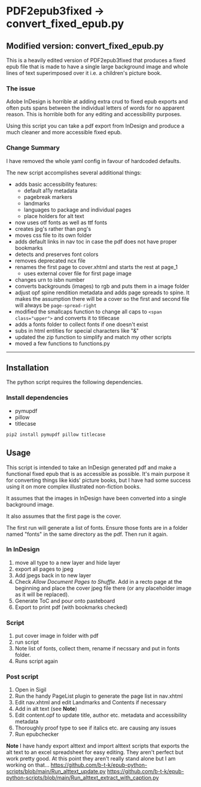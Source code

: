 # PDF2epub3fixed -> convert_fixed_epub.py

## Modified version: convert_fixed_epub.py
This is a heavily edited version of PDF2epub3fixed that produces a fixed epub file that is made to have a single large background image and whole lines of text superimposed over it i.e. a children's picture book.

### The issue
Adobe InDesign is horrible at adding extra crud to fixed epub exports and often puts spans between the individual letters of words for no apparent reason. This is horrible both for any editing and  accessibility purposes.

Using this script you can take a pdf export from InDesign and produce a much cleaner and more accessible fixed epub.

### Change Summary
I have removed the whole yaml config in favour of hardcoded defaults.

The new script accomplishes several additional things:
- adds basic accessibility features:
    - default a11y metadata
    - pagebreak markers
    - landmarks
    - languages to package and individual pages
    - place holders for alt text
- now uses otf fonts as well as ttf fonts
- creates jpg's rather than png's
- moves css file to its own folder 
- adds default links in nav toc in case the pdf does not have proper bookmarks
- detects and preserves font colors
- removes deprecated ncx file
- renames the first page to cover.xhtml and starts the rest at page_1
    - uses external cover file for first page image
- changes urn to isbn number
- converts backgrounds (images) to rgb and puts them in a image folder
- adjust opf spine rendition metadata and adds page spreads to spine. It makes the assumption there will be a cover so the first and second file will always be `page-spread-right`
- modified the smallcaps function to change all caps to `<span class="upper">` and converts it to titlecase
- adds a fonts folder to collect fonts if one doesn't exist
- subs in html entities for special characters like "&"
- updated the zip function to simplify and match my other scripts
- moved a few functions to functions.py

***

## Installation
The python script requires the following dependencies.

### Install dependencies
- pymupdf
- pillow
- titlecase

`pip2 install pymupdf pillow titlecase`

## Usage
This script is intended to take an InDesign generated pdf and make a functional fixed epub that is as accessible as possible. It's main purpose it for converting things like kids' picture books, but I have had some success using it on more complex illustrated non-fiction books.

It assumes that the images in InDesign have been converted into a single background image.

It also assumes that the first page is the cover.

The first run will generate a list of fonts. Ensure those fonts are in a folder named "fonts" in the same directory as the pdf. Then run it again.

### In InDesign
1. move all type to a new layer and hide layer
2. export all pages to jpeg
3. Add jpegs back in to new layer
4. Check *Allow Document Pages to Shuffle*. Add in a recto page at the beginning and place the cover jpeg file there (or any placeholder image as it will be replaced).
4. Generate ToC and pour onto pasteboard
5. Export to print pdf (with bookmarks checked)

### Script
1. put cover image in folder with pdf
2. run script
3. Note list of fonts, collect them, rename if necssary and put in fonts folder.
4. Runs script again

### Post script
1. Open in Sigil
2. Run the handy PageList plugin to generate the page list in nav.xhtml
3. Edit nav.xhtml and edit Landmarks and Contents if necessary
4. Add in alt text (see **Note**)
5. Edit content.opf to update title, author etc. metadata and accessibility metadata
6. Thoroughly proof type to see if italics etc. are causing any issues
7. Run epubchecker

**Note** I have handy export alttext and import alttext scripts that exports the alt text to an excel spreadsheet for easy editing. They aren't perfect but work pretty good. At this point they aren't really stand alone but I am working on that...
https://github.com/b-t-k/epub-python-scripts/blob/main/Run_alttext_update.py
https://github.com/b-t-k/epub-python-scripts/blob/main/Run_alttext_extract_with_caption.py
